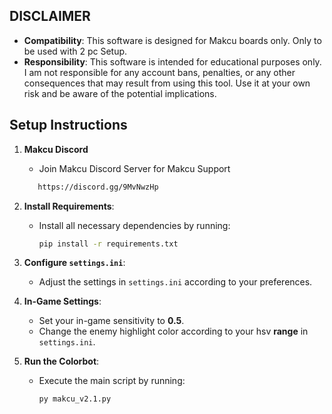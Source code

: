 

## DISCLAIMER
- **Compatibility**: This software is designed for Makcu boards only. Only to be used with 2 pc Setup.
- **Responsibility**: This software is intended for educational purposes only. I am not responsible for any account bans, penalties, or any other consequences that may result from using this tool. Use it at your own risk and be aware of the potential implications.

## Setup Instructions
1. **Makcu Discord**
   - Join Makcu Discord Server for Makcu Support
   ```bash
      https://discord.gg/9MvNwzHp
   ```
   
2. **Install Requirements**:
   - Install all necessary dependencies by running:
     ```bash
     pip install -r requirements.txt
     ```

3. **Configure `settings.ini`**:
   - Adjust the settings in `settings.ini` according to your preferences.

4. **In-Game Settings**:
   - Set your in-game sensitivity to **0.5**.
   - Change the enemy highlight color according to your hsv **range** in `settings.ini`.
     
5. **Run the Colorbot**:
   - Execute the main script by running:
     ```bash
     py makcu_v2.1.py
     ```
